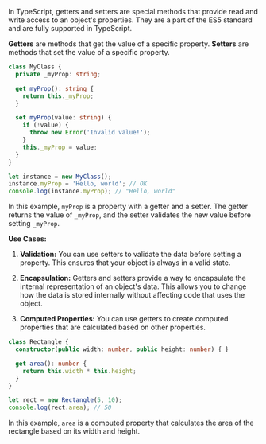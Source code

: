 In TypeScript, getters and setters are special methods that provide read and write access to an object's properties. They are a part of the ES5 standard and are fully supported in TypeScript.

**Getters** are methods that get the value of a specific property. **Setters** are methods that set the value of a specific property.

```typescript
class MyClass {
  private _myProp: string;

  get myProp(): string {
    return this._myProp;
  }

  set myProp(value: string) {
    if (!value) {
      throw new Error('Invalid value!');
    }
    this._myProp = value;
  }
}

let instance = new MyClass();
instance.myProp = 'Hello, world'; // OK
console.log(instance.myProp); // "Hello, world"
```

In this example, `myProp` is a property with a getter and a setter. The getter returns the value of `_myProp`, and the setter validates the new value before setting `_myProp`.

**Use Cases:**

1. **Validation:** You can use setters to validate the data before setting a property. This ensures that your object is always in a valid state.

2. **Encapsulation:** Getters and setters provide a way to encapsulate the internal representation of an object's data. This allows you to change how the data is stored internally without affecting code that uses the object.

3. **Computed Properties:** You can use getters to create computed properties that are calculated based on other properties.

```typescript
class Rectangle {
  constructor(public width: number, public height: number) { }

  get area(): number {
    return this.width * this.height;
  }
}

let rect = new Rectangle(5, 10);
console.log(rect.area); // 50
```

In this example, `area` is a computed property that calculates the area of the rectangle based on its width and height.